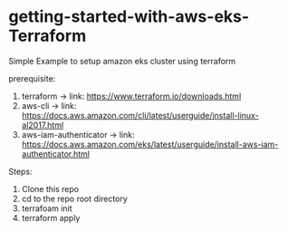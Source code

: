 # getting-started-with-aws-eks-Terraform
Simple Example to setup amazon eks cluster using terraform

prerequisite:
1. terraform -> link: https://www.terraform.io/downloads.html
2. aws-cli -> link: https://docs.aws.amazon.com/cli/latest/userguide/install-linux-al2017.html
3. aws-iam-authenticator -> link: https://docs.aws.amazon.com/eks/latest/userguide/install-aws-iam-authenticator.html

Steps:
1. Clone this repo
2. cd to the repo root directory
3. terrafoam init
4. terraform apply

